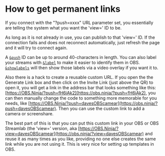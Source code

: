 # How to get permanent links



If you connect with the "?push=xxxx" URL parameter set, you essentially are telling the system what you want the 'view=' ID to be.

As long as it is not already in use, you can publish to that 'view=' ID. If the connection fails and does not reconnect automatically, just refresh the page and it will try to connect again.

A [`&push`](../source-settings/push.md) ID can be up to around 40-characters in length. You can also label your streams with [`&label`](../general-settings/label.md) to make it easier to identify them in OBS. [`&showlabels`](../general-settings/showlabels.md) will then show those labels via a video overlay if you want it to.

Also there is a hack to create a reusable custom URL. If you open the the Generate Link box and then click on the Invite Link (just above the QR) to open it, you will get a link in the address bar that looks something like this: [https://OBS.Ninja/?push=fH6iAk2](https://obs.ninja/?push=fH6iAk2), you can then manually change the code to something more memorable for you needs, like [https://OBS.Ninja/?push=davesOBScamear](https://obs.ninja/?push=davesOBScamear). Then you can use the custom link to add a camera or screenshare.

The best part of this is that you can put this custom link in your OBS or OBS Streamlab (the 'view=' version, aka [https://OBS.Ninja/?view=davesOBScamear](https://obs.ninja/?view=davesOBScamear) and reuse it as many times as you like, providing no one else creates the same link while you are not using it. This is very nice for setting up templates in OBS.
